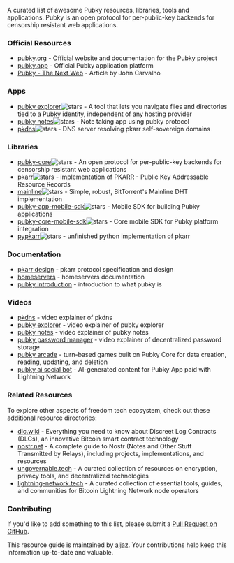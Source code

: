 A curated list of awesome Pubky resources, libraries, tools and applications. Pubky is an open protocol for per-public-key backends for censorship resistant web applications. 

### Official Resources
- [pubky.org](https://pubky.org/) - Official website and documentation for the Pubky project
- [pubky.app](https://pubky.app/) - Official Pubky application platform
- [Pubky - The Next Web](https://medium.com/pubky/pubky-the-next-web-3287b35408f1) - Article by John Carvalho 

### Apps
- [pubky explorer](https://github.com/pubky/pubky-explorer)![stars](https://img.shields.io/github/stars/pubky/pubky-explorer.svg?style=social) - A tool that lets you navigate files and directories tied to a Pubky identity, independent of any hosting provider
- [pubky notes](https://github.com/pubky/pubky-notes)![stars](https://img.shields.io/github/stars/pubky/pubky-notes.svg?style=social) - Note taking app using pubky protocol
- [pkdns](https://github.com/pubky/pkdns)![stars](https://img.shields.io/github/stars/pubky/pkdns.svg?style=social) -  DNS server resolving pkarr self-sovereign domains

### Libraries
- [pubky-core](https://github.com/pubky/pubky-core)![stars](https://img.shields.io/github/stars/pubky/pubky-core.svg?style=social) - An open protocol for per-public-key backends for censorship resistant web applications
- [pkarr](https://github.com/pubky/pkarr)![stars](https://img.shields.io/github/stars/pubky/pkarr.svg?style=social) - implementation of PKARR -  Public Key Addressable Resource Records
- [mainline](https://github.com/pubky/mainline)![stars](https://img.shields.io/github/stars/pubky/mainline.svg?style=social) - Simple, robust, BitTorrent's Mainline DHT implementation 
- [pubky-app-mobile-sdk](https://github.com/pubky/pubky-app-mobile-sdk)![stars](https://img.shields.io/github/stars/pubky/pubky-app-mobile-sdk.svg?style=social) - Mobile SDK for building Pubky applications
- [pubky-core-mobile-sdk](https://github.com/pubky/pubky-core-mobile-sdk)![stars](https://img.shields.io/github/stars/pubky/pubky-core-mobile-sdk.svg?style=social) - Core mobile SDK for Pubky platform integration
- [pypkarr](https://github.com/aljazceru/pypkarr)![stars](https://img.shields.io/github/stars/aljazceru/pypkarr.svg?style=social) - unfinished python implementation of pkarr

### Documentation
- [pkarr design](https://github.com/pubky/pkarr/tree/main/design) - pkarr protocol specification and design
- [homeservers](https://docs.pubky.org/Explore/Pubky-Core/Homeservers) - homeservers documentation
- [pubky introduction](https://docs.pubky.org/Explore/Pubky-Core/Introduction) - introduction to what pubky is 

### Videos
- [pkdns](https://youtu.be/GJHMlyKUoWY?si=7HCKEpLL9HONakQF) - video explainer of pkdns 
- [pubky explorer](https://youtu.be/qESmEhDNl4E?si=AwxaIT--uAuF9NvJ) - video explainer of pubky explorer
- [pubky notes](https://youtu.be/dXsFe3jmtHE?si=JjXkiicirao7K6YJ) - video explainer of pubky notes 
- [pubky password manager](https://www.youtube.com/watch?v=5uUt2HHlawE) - video explainer of decentralized password storage
- [pubky arcade](https://www.youtube.com/watch?v=hUzN68mNfP4) - turn-based games built on Pubky Core for data creation, reading, updating, and deletion
- [pubky ai social bot](https://www.youtube.com/watch?v=cbOPwbqOKHQ) - AI-generated content for Pubky App paid with Lightning Network

### Related Resources

To explore other aspects of freedom tech ecosystem, check out these additional resource directories:
- [dlc.wiki](https://www.dlc.wiki) - Everything you need to know about Discreet Log Contracts (DLCs), an innovative Bitcoin smart contract technology
- [nostr.net](https://www.nostr.net) - A complete guide to Nostr (Notes and Other Stuff Transmitted by Relays), including projects, implementations, and resources
- [ungovernable.tech](https://ungovernable.tech) - A curated collection of resources on encryption, privacy tools, and decentralized technologies
- [lightning-network.tech](https://www.lightning-network.tech/)  - A curated collection of essential tools, guides, and communities for Bitcoin Lightning Network node operators

### Contributing
If you'd like to add something to this list, please submit a [Pull Request on GitHub](https://github.com/aljazceru/awesome-pubky/).

This resource guide is maintained by [aljaz](https://disobey.dev/contact/). Your contributions help keep this information up-to-date and valuable.

